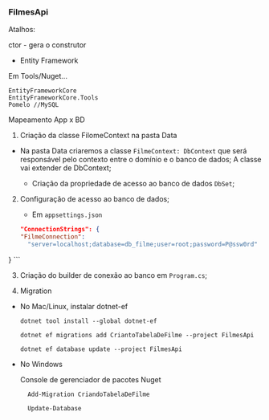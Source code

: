 ### FilmesApi

Atalhos:

ctor - gera o construtor


- Entity Framework

Em Tools/Nuget...

    EntityFrameworkCore
    EntityFrameworkCore.Tools
    Pomelo //MySQL

Mapeamento App x BD

1. Criação da classe FilomeContext na pasta Data
- Na pasta Data criaremos a classe `FilmeContext: DbContext` que será responsável pelo contexto entre o domínio e o banco de dados;
    A classe vai extender de DbContext;

    - Criação da propriedade de acesso ao banco de dados `DbSet`;

2. Configuração de acesso ao banco de dados;
    
    - Em `appsettings.json`
    ```json
    "ConnectionStrings": {
    "FilmeConnection":
      "server=localhost;database=db_filme;user=root;password=P@ssw0rd"
  }
    ```

3. Criação do builder de conexão ao banco em `Program.cs`;

4. Migration

- No Mac/Linux, instalar dotnet-ef

    `dotnet tool install --global dotnet-ef`

    `dotnet ef migrations add CriantoTabelaDeFilme --project FilmesApi`

    `dotnet ef database update --project FilmesApi`

- No Windows 

    Console de gerenciador de pacotes Nuget
        
        Add-Migration CriandoTabelaDeFilme
        
        Update-Database







